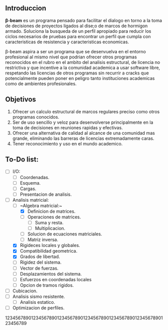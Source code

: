 ## Introduccion

__β-beam__ es un programa pensado para facilitar el dialogo en torno
a la toma de decisiones de proyectos ligados al dise;o de marcos de
hormigon armado. Soluciona la busqueda de un perfil apropiado para
reducir los ciclos necesarios de pruebas para encontrar un perfil que
cumpla con caracteristicas de resistencia y caracteristicas
economicas.

β-beam aspira a ser un programa que se desenvuelva en el entorno
profesional al mismo nivel que podrian ofrecer otros programas
reconocidos en el rubro en el ambito del analisis estructural, de
licencia no restrictiva y que incentive a la comunidad academica a
usar software libre, respetando las licencias de otros programas sin
recurrir a cracks que potencialmente pueden poner en peligro tanto
instituciones academicas como de ambientes profesionales.

## Objetivos

1. Ofrecer un calculo estructural de marcos regulares preciso como
otros programas conocidos.
1. Ser de uso sencillo y veloz para desenvolverse principalmente en
la toma de decisiones en reuniones rapidas y efectivas.
1. Ofrecer una alternativa de calidad al alcance de una comunidad mas
grande, eliminando las barreras de licencias extremadamente caras.
1. Tener reconocimiento y uso en el mundo academico.


## To-Do list:

- [ ] I/O:
    - [ ] Coordenadas.
    - [ ] Esquema.
    - [ ] Cargas.
    - [ ] Presentacion de analisis.
- [ ] Analisis matricial:
    - [ ] ~Algebra matricial:~
        - [x] Definicion de matrices.
        - [ ] Operaciones de matrices.
            - [ ] Suma y resta.
            - [ ] Multiplicacion.
        - [ ] Solucion de ecuaciones matriciales.
        - [ ] Matriz inversa.
    - [x] Rigideces locales y globales.
    - [x] Compatibilidad geometrica.
    - [x] Grados de libertad.
    - [ ] Rigidez del sistema.
    - [ ] Vector de fuerzas.
    - [ ] Desplazamientos del sistema.
    - [ ] Esfuerzos en coordenadas locales    
    - [ ] Opcion de tramos rigidos.
- [ ] Cubicacion.
- [ ] Analisis sismo resistente.
    - [ ] Analisis estatico.
- [ ] Optimizacion de perfiles.

123456789012345678901234567890123456789012345678901234567890123456789
